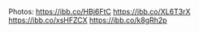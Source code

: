 Photos:
https://ibb.co/HBj6FtC
https://ibb.co/XL6T3rX
https://ibb.co/xsHFZCX
https://ibb.co/k8gRh2p
